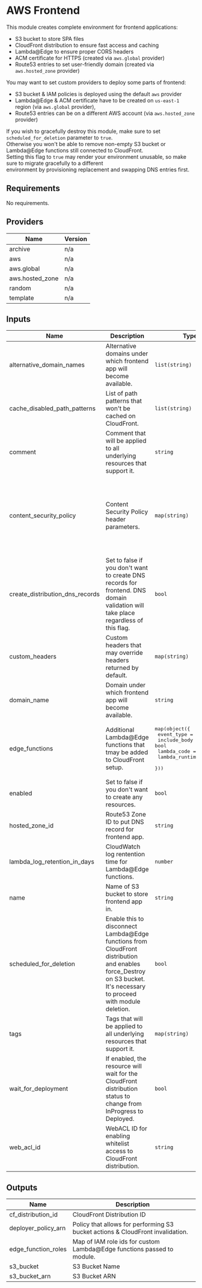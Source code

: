 # AWS Frontend

This module creates complete environment for frontend applications:
- S3 bucket to store SPA files
- CloudFront distribution to ensure fast access and caching
- Lambda@Edge to ensure proper CORS headers
- ACM certificate for HTTPS (created via `aws.global` provider)
- Route53 entries to set user-friendly domain (created via `aws.hosted_zone` provider)

You may want to set custom providers to deploy some parts of frontend:
- S3 bucket & IAM policies is deployed using the default `aws` provider
- Lambda@Edge & ACM certificate have to be created on `us-east-1` region (via `aws.global` provider),
- Route53 entries can be on a different AWS account (via `aws.hosted_zone` provider)

If you wish to gracefully destroy this module, make sure to set `scheduled_for_deletion` parameter to `true`.  
Otherwise you won't be able to remove non-empty S3 bucket or Lambda@Edge functions still connected to CloudFront.  
Setting this flag to `true` may render your environment unusable, so make sure to migrate gracefully to a different  
environment by provisioning replacement and swapping DNS entries first.

## Requirements

No requirements.

## Providers

| Name | Version |
|------|---------|
| archive | n/a |
| aws | n/a |
| aws.global | n/a |
| aws.hosted\_zone | n/a |
| random | n/a |
| template | n/a |

## Inputs

| Name | Description | Type | Default | Required |
|------|-------------|------|---------|:--------:|
| alternative\_domain\_names | Alternative domains under which frontend app will become available. | `list(string)` | `[]` | no |
| cache\_disabled\_path\_patterns | List of path patterns that won't be cached on CloudFront. | `list(string)` | `[]` | no |
| comment | Comment that will be applied to all underlying resources that support it. | `string` | `"Frontend application environment"` | no |
| content\_security\_policy | Content Security Policy header parameters. | `map(string)` | <pre>{<br>  "default-src": "'self' blob:",<br>  "font-src": "'self'",<br>  "img-src": "'self'",<br>  "object-src": "'none'",<br>  "script-src": "'self' 'unsafe-inline' 'unsafe-eval'",<br>  "style-src": "'self' 'unsafe-inline'",<br>  "worker-src": "blob:"<br>}</pre> | no |
| create\_distribution\_dns\_records | Set to false if you don't want to create DNS records for frontend. DNS domain validation will take place regardless of this flag. | `bool` | `true` | no |
| custom\_headers | Custom headers that may override headers returned by default. | `map(string)` | `{}` | no |
| domain\_name | Domain under which frontend app will become available. | `string` | n/a | yes |
| edge\_functions | Additional Lambda@Edge functions that tmay be added to CloudFront setup. | <pre>map(object({<br>    event_type     = string<br>    include_body   = bool<br>    lambda_code    = string<br>    lambda_runtime = string<br>  }))</pre> | `{}` | no |
| enabled | Set to false if you don't want to create any resources. | `bool` | `true` | no |
| hosted\_zone\_id | Route53 Zone ID to put DNS record for frontend app. | `string` | n/a | yes |
| lambda\_log\_retention\_in\_days | CloudWatch log rentention time for Lambda@Edge functions. | `number` | `14` | no |
| name | Name of S3 bucket to store frontend app in. | `string` | n/a | yes |
| scheduled\_for\_deletion | Enable this to disconnect Lambda@Edge functions from CloudFront distribution and enables force\_Destroy on S3 bucket. It's necessary to proceed with module deletion. | `bool` | `false` | no |
| tags | Tags that will be applied to all underlying resources that support it. | `map(string)` | `{}` | no |
| wait\_for\_deployment | If enabled, the resource will wait for the CloudFront distribution status to change from InProgress to Deployed. | `bool` | `false` | no |
| web\_acl\_id | WebACL ID for enabling whitelist access to CloudFront distribution. | `string` | `null` | no |

## Outputs

| Name | Description |
|------|-------------|
| cf\_distribution\_id | CloudFront Distribution ID |
| deployer\_policy\_arn | Policy that allows for performing S3 bucket actions & CloudFront invalidation. |
| edge\_function\_roles | Map of IAM role ids for custom Lambda@Edge functions passed to module. |
| s3\_bucket | S3 Bucket Name |
| s3\_bucket\_arn | S3 Bucket ARN |

